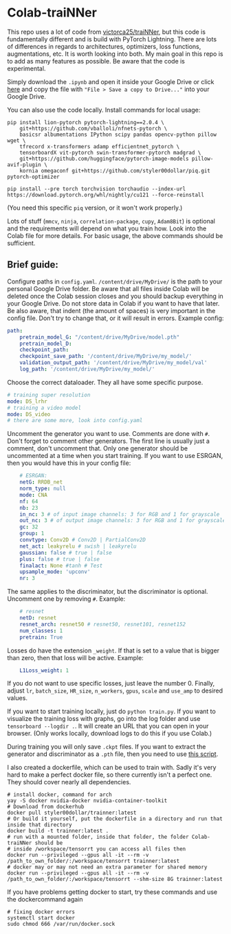 # Colab-traiNNer

This repo uses a lot of code from [victorca25/traiNNer](https://github.com/victorca25/traiNNer), but this code is fundamentally different and is build with PyTorch Lightning. There are lots of differences in regards to architectures, optimizers, loss functions, augmentations, etc. It is worth looking into both. My main goal in this repo is to add as many features as possible. Be aware that the code is experimental.

Simply download the `.ipynb` and open it inside your Google Drive or click [here](https://colab.research.google.com/github/styler00dollar/Colab-traiNNer/blob/master/Colab-traiNNer.ipynb) and copy the file with `"File > Save a copy to Drive..."` into your Google Drive.

You can also use the code locally. Install commands for local usage:
```
pip install lion-pytorch pytorch-lightning==2.0.4 \
    git+https://github.com/vballoli/nfnets-pytorch \
    basicsr albumentations IPython scipy pandas opencv-python pillow wget \
    tfrecord x-transformers adamp efficientnet_pytorch \
    tensorboardX vit-pytorch swin-transformer-pytorch madgrad \
    git+https://github.com/huggingface/pytorch-image-models pillow-avif-plugin \
    kornia omegaconf git+https://github.com/styler00dollar/piq.git pytorch-optimizer

pip install --pre torch torchvision torchaudio --index-url https://download.pytorch.org/whl/nightly/cu121 --force-reinstall
```
(You need this specific `piq` version, or it won't work properly.)

Lots of stuff (`mmcv`, `ninja`, `correlation-package`, `cupy`, `Adam8Bit`) is optional and the requirements will depend on what you train how. Look into the Colab file for more details. For basic usage, the above commands should be sufficient.

## Brief guide:
Configure paths in `config.yaml`. `/content/drive/MyDrive/` is the path to your personal Google Drive folder. Be aware that all files inside Colab will be deleted once the Colab session closes and you should backup everything in your Google Drive. Do not store data in Colab if you want to have that later. Be also aware, that indent (the amount of spaces) is very important in the config file. Don't try to change that, or it will result in errors. Example config:
```yaml
path:
    pretrain_model_G: "/content/drive/MyDrive/model.pth"
    pretrain_model_D: 
    checkpoint_path:
    checkpoint_save_path: '/content/drive/MyDrive/my_model/'
    validation_output_path: '/content/drive/MyDrive/my_model/val'
    log_path: '/content/drive/MyDrive/my_model/'
```
Choose the correct dataloader. They all have some specific purpose.
```yaml
# training super resolution
mode: DS_lrhr
# training a video model
mode: DS_video
# there are some more, look into config.yaml
```
Uncomment the generator you want to use. Comments are done with `#`. Don't forget to comment other generators. The first line is usually just a comment, don't uncomment that. Only one generator should be uncommented at a time when you start training. If you want to use ESRGAN, then you would have this in your config file:
```yaml
    # ESRGAN:
    netG: RRDB_net
    norm_type: null
    mode: CNA
    nf: 64
    nb: 23
    in_nc: 3 # of input image channels: 3 for RGB and 1 for grayscale
    out_nc: 3 # of output image channels: 3 for RGB and 1 for grayscale
    gc: 32
    group: 1
    convtype: Conv2D # Conv2D | PartialConv2D
    net_act: leakyrelu # swish | leakyrelu
    gaussian: false # true | false
    plus: false # true | false
    finalact: None #tanh # Test
    upsample_mode: 'upconv'
    nr: 3
```
The same applies to the discriminator, but the discriminator is optional. Uncomment one by removing `#`. Example:
```yaml
    # resnet
    netD: resnet
    resnet_arch: resnet50 # resnet50, resnet101, resnet152
    num_classes: 1
    pretrain: True
```
Losses do have the extension `_weight`. If that is set to a value that is bigger than zero, then that loss will be active. Example:
```yaml
    L1Loss_weight: 1
```
If you do not want to use specific losses, just leave the number 0. Finally, adjust `lr`, `batch_size`, `HR_size`, `n_workers`, `gpus`, `scale` and `use_amp` to desired values.

If you want to start training locally, just do `python train.py`. If you want to visualize the training loss with graphs, go into the log folder and use `tensorboard --logdir .`. It will create an URL that you can open in your browser. (Only works locally, download logs to do this if you use Colab.)

During training you will only save `.ckpt` files. If you want to extract the generator and discriminator as a `.pth` file, then you need to use [this script](https://github.com/styler00dollar/Colab-traiNNer/blob/master/code/scripts/extract_models.py).

I also created a dockerfile, which can be used to train with. Sadly it's very hard to make a perfect docker file, so there currently isn't a perfect one. They should cover nearly all dependencies.
```
# install docker, command for arch
yay -S docker nvidia-docker nvidia-container-toolkit
# Download from dockerhub
docker pull styler00dollar/trainner:latest
# Or build it yourself, put the dockerfile in a directory and run that inside that directory
docker build -t trainner:latest .
# run with a mounted folder, inside that folder, the folder Colab-traiNNer should be
# inside /workspace/tensorrt you can access all files then
docker run --privileged --gpus all -it --rm -v /path_to_own_folder/:/workspace/tensorrt trainner:latest
# docker may or may not need an extra parameter for shared memory
docker run --privileged --gpus all -it --rm -v /path_to_own_folder/:/workspace/tensorrt --shm-size 8G trainner:latest
```
If you have problems getting docker to start, try these commands and use the dockercommand again
```
# fixing docker errors
systemctl start docker
sudo chmod 666 /var/run/docker.sock
```
